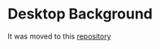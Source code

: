 # Desktop Background

It was moved to this [repository](https://github.com/UnknownRori/desktop-wallpaper)
